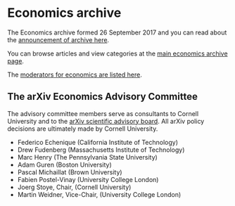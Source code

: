 # Economics archive

The Economics archive formed 26 September 2017 and you can read about the [announcement of archive here](../../new/econ_announce.md).

You can browse articles and view categories at the [main economics archive page](https://arxiv.org/archive/econ).

The [moderators for economics are listed here](https://arxiv.org/moderators#economics#economics).


<span id="AdvisoryCommittee"></span>
## The arXiv Economics Advisory Committee

The advisory committee members serve as consultants to Cornell University and to the [arXiv scientific advisory board](../../about/people/scientific_ad_board.md). All arXiv policy decisions are ultimately made by Cornell University.

- Federico Echenique (California Institute of Technology)
- Drew Fudenberg (Massachusetts Institute of Technology)
- Marc Henry (The Pennsylvania State University)
- Adam Guren (Boston University)
- Pascal Michaillat (Brown University)
- Fabien Postel-Vinay (University College London)
- Joerg Stoye, Chair, (Cornell University)
- Martin Weidner, Vice-Chair, (University College London)
